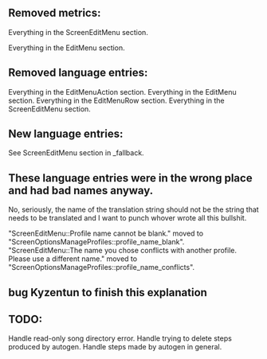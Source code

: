 ## Removed metrics:
Everything in the ScreenEditMenu section.

Everything in the EditMenu section.

## Removed language entries:
Everything in the EditMenuAction section.
Everything in the EditMenu section.
Everything in the EditMenuRow section.
Everything in the ScreenEditMenu section.

## New language entries:
See ScreenEditMenu section in _fallback.

## These language entries were in the wrong place and had bad names anyway.
No, seriously, the name of the translation string should not be the string that needs to be translated and I want to punch whover wrote all this bullshit.

"ScreenEditMenu::Profile name cannot be blank." moved to "ScreenOptionsManageProfiles::profile_name_blank".
"ScreenEditMenu::The name you chose conflicts with another profile. Please use a different name." moved to "ScreenOptionsManageProfiles::profile_name_conflicts".


## bug Kyzentun to finish this explanation


## TODO:
Handle read-only song directory error.
Handle trying to delete steps produced by autogen.
Handle steps made by autogen in general.
